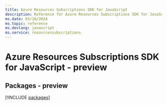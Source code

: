 ```yaml
---
title: Azure Resources Subscriptions SDK for JavaScript
description: Reference for Azure Resources Subscriptions SDK for JavaScript
ms.date: 03/18/2024
ms.topic: reference
ms.devlang: javascript
ms.service: resourcessubscriptions
---
```

# Azure Resources Subscriptions SDK for JavaScript - preview
## Packages - preview
[!INCLUDE [packages](resources-subscriptions-index.md)]